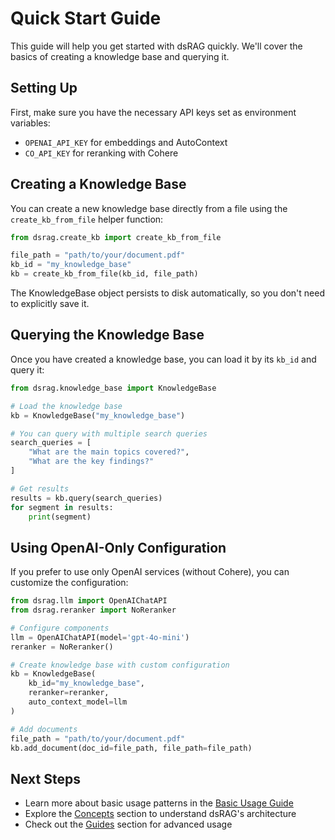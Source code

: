 # Quick Start Guide

This guide will help you get started with dsRAG quickly. We'll cover the basics of creating a knowledge base and querying it.

## Setting Up

First, make sure you have the necessary API keys set as environment variables:
- `OPENAI_API_KEY` for embeddings and AutoContext
- `CO_API_KEY` for reranking with Cohere

## Creating a Knowledge Base

You can create a new knowledge base directly from a file using the `create_kb_from_file` helper function:

```python
from dsrag.create_kb import create_kb_from_file

file_path = "path/to/your/document.pdf"
kb_id = "my_knowledge_base"
kb = create_kb_from_file(kb_id, file_path)
```

The KnowledgeBase object persists to disk automatically, so you don't need to explicitly save it.

## Querying the Knowledge Base

Once you have created a knowledge base, you can load it by its `kb_id` and query it:

```python
from dsrag.knowledge_base import KnowledgeBase

# Load the knowledge base
kb = KnowledgeBase("my_knowledge_base")

# You can query with multiple search queries
search_queries = [
    "What are the main topics covered?",
    "What are the key findings?"
]

# Get results
results = kb.query(search_queries)
for segment in results:
    print(segment)
```

## Using OpenAI-Only Configuration

If you prefer to use only OpenAI services (without Cohere), you can customize the configuration:

```python
from dsrag.llm import OpenAIChatAPI
from dsrag.reranker import NoReranker

# Configure components
llm = OpenAIChatAPI(model='gpt-4o-mini')
reranker = NoReranker()

# Create knowledge base with custom configuration
kb = KnowledgeBase(
    kb_id="my_knowledge_base",
    reranker=reranker,
    auto_context_model=llm
)

# Add documents
file_path = "path/to/your/document.pdf"
kb.add_document(doc_id=file_path, file_path=file_path)
```

## Next Steps

- Learn more about basic usage patterns in the [Basic Usage Guide](basic-usage.md)
- Explore the [Concepts](../concepts/overview.md) section to understand dsRAG's architecture
- Check out the [Guides](../guides/customization.md) section for advanced usage 
